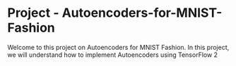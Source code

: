 # Project - Autoencoders-for-MNIST-Fashion
Welcome to this project on Autoencoders for MNIST Fashion. In this project, we will understand how to implement Autoencoders using TensorFlow 2
